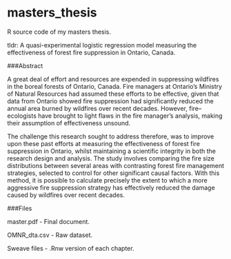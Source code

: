 masters_thesis
==============

R source code of my masters thesis. 

tldr: A quasi-experimental logistic regression model measuring the effectiveness of forest fire suppression in Ontario, Canada.

###Abstract 

A great deal of effort and resources are expended in suppressing wildfires in the boreal forests of Ontario, Canada. Fire managers at Ontario’s Ministry of Natural Resources had assumed these efforts to be effective, given that data from Ontario showed fire suppression had significantly reduced the annual area burned by wildfires over recent decades. However, fire–ecologists have brought to light flaws in the fire manager’s analysis, making their assumption of effectiveness unsound.

The challenge this research sought to address therefore, was to improve upon these past efforts at measuring the effectiveness of forest fire suppression in Ontario, whilst maintaining a scientific integrity in both the research design and analysis. The study involves comparing the fire size distributions between several areas with contrasting forest fire management strategies, selected to control for other significant causal factors. With this method, it is possible to calculate precisely the extent to which a more aggressive fire suppression strategy has effectively reduced the damage caused by wildfires over recent decades.

###Files

master.pdf - Final document.

OMNR_dta.csv - Raw dataset.

Sweave files - .Rnw version of each chapter.